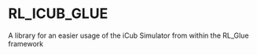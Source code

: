 RL_ICUB_GLUE
============

A library for an easier usage of the iCub Simulator from within the RL_Glue framework

